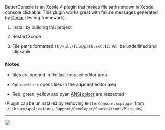 BetterConsole is an Xcode 4 plugin that makes file paths shown in
Xcode console clickable. This plugin works great with failure
messages generated by [Cedar](http://github.com/pivotal/cedar)
(testing framework).

1. Install by building this project

2. Restart Xcode

3. File paths formatted as `/Full/file/path.ext:123` will be underlined and clickable

### Notes

- files are opened in the last focused editor area

- `Option+click` opens files in the adjacent editor area

- Red, green, yellow and cyan
  [ANSI colors](http://www.linuxfocus.org/English/May2004/article335.shtml)
  are respected

(Plugin can be uninstalled by removing `BetterConsole.xcplugin` from
`~/Library/Application\ Support/Developer/Shared/Xcode/Plug-ins`)

***

![](https://raw.github.com/cppforlife/BetterConsole/master/screenshot.png)

